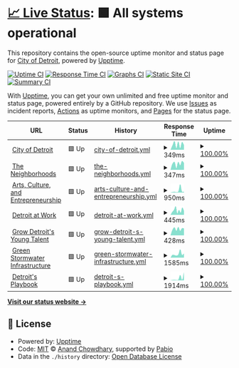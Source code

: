 # [📈 Live Status](https://CityOfDetroit.github.io/uptime): <!--live status--> **🟩 All systems operational**

This repository contains the open-source uptime monitor and status page for [City of Detroit](https://detroitmi.gov), powered by [Upptime](https://github.com/upptime/upptime).

[![Uptime CI](https://github.com/CityOfDetroit/uptime/workflows/Uptime%20CI/badge.svg)](https://github.com/CityOfDetroit/uptime/actions?query=workflow%3A%22Uptime+CI%22)
[![Response Time CI](https://github.com/CityOfDetroit/uptime/workflows/Response%20Time%20CI/badge.svg)](https://github.com/CityOfDetroit/uptime/actions?query=workflow%3A%22Response+Time+CI%22)
[![Graphs CI](https://github.com/CityOfDetroit/uptime/workflows/Graphs%20CI/badge.svg)](https://github.com/CityOfDetroit/uptime/actions?query=workflow%3A%22Graphs+CI%22)
[![Static Site CI](https://github.com/CityOfDetroit/uptime/workflows/Static%20Site%20CI/badge.svg)](https://github.com/CityOfDetroit/uptime/actions?query=workflow%3A%22Static+Site+CI%22)
[![Summary CI](https://github.com/CityOfDetroit/uptime/workflows/Summary%20CI/badge.svg)](https://github.com/CityOfDetroit/uptime/actions?query=workflow%3A%22Summary+CI%22)

With [Upptime](https://upptime.js.org), you can get your own unlimited and free uptime monitor and status page, powered entirely by a GitHub repository. We use [Issues](https://github.com/CityOfDetroit/uptime/issues) as incident reports, [Actions](https://github.com/CityOfDetroit/uptime/actions) as uptime monitors, and [Pages](https://CityOfDetroit.github.io/uptime) for the status page.

<!--start: status pages-->
<!-- This summary is generated by Upptime (https://github.com/upptime/upptime) -->
<!-- Do not edit this manually, your changes will be overwritten -->
<!-- prettier-ignore -->
| URL | Status | History | Response Time | Uptime |
| --- | ------ | ------- | ------------- | ------ |
| <img alt="" src="https://icons.duckduckgo.com/ip3/detroitmi.gov.ico" height="13"> [City of Detroit](https://detroitmi.gov) | 🟩 Up | [city-of-detroit.yml](https://github.com/CityOfDetroit/uptime/commits/HEAD/history/city-of-detroit.yml) | <details><summary><img alt="Response time graph" src="./graphs/city-of-detroit/response-time-week.png" height="20"> 349ms</summary><br><a href="https://CityOfDetroit.github.io/uptime/history/city-of-detroit"><img alt="Response time 288" src="https://img.shields.io/endpoint?url=https%3A%2F%2Fraw.githubusercontent.com%2FCityOfDetroit%2Fuptime%2FHEAD%2Fapi%2Fcity-of-detroit%2Fresponse-time.json"></a><br><a href="https://CityOfDetroit.github.io/uptime/history/city-of-detroit"><img alt="24-hour response time 312" src="https://img.shields.io/endpoint?url=https%3A%2F%2Fraw.githubusercontent.com%2FCityOfDetroit%2Fuptime%2FHEAD%2Fapi%2Fcity-of-detroit%2Fresponse-time-day.json"></a><br><a href="https://CityOfDetroit.github.io/uptime/history/city-of-detroit"><img alt="7-day response time 349" src="https://img.shields.io/endpoint?url=https%3A%2F%2Fraw.githubusercontent.com%2FCityOfDetroit%2Fuptime%2FHEAD%2Fapi%2Fcity-of-detroit%2Fresponse-time-week.json"></a><br><a href="https://CityOfDetroit.github.io/uptime/history/city-of-detroit"><img alt="30-day response time 276" src="https://img.shields.io/endpoint?url=https%3A%2F%2Fraw.githubusercontent.com%2FCityOfDetroit%2Fuptime%2FHEAD%2Fapi%2Fcity-of-detroit%2Fresponse-time-month.json"></a><br><a href="https://CityOfDetroit.github.io/uptime/history/city-of-detroit"><img alt="1-year response time 294" src="https://img.shields.io/endpoint?url=https%3A%2F%2Fraw.githubusercontent.com%2FCityOfDetroit%2Fuptime%2FHEAD%2Fapi%2Fcity-of-detroit%2Fresponse-time-year.json"></a></details> | <details><summary><a href="https://CityOfDetroit.github.io/uptime/history/city-of-detroit">100.00%</a></summary><a href="https://CityOfDetroit.github.io/uptime/history/city-of-detroit"><img alt="All-time uptime 100.00%" src="https://img.shields.io/endpoint?url=https%3A%2F%2Fraw.githubusercontent.com%2FCityOfDetroit%2Fuptime%2FHEAD%2Fapi%2Fcity-of-detroit%2Fuptime.json"></a><br><a href="https://CityOfDetroit.github.io/uptime/history/city-of-detroit"><img alt="24-hour uptime 100.00%" src="https://img.shields.io/endpoint?url=https%3A%2F%2Fraw.githubusercontent.com%2FCityOfDetroit%2Fuptime%2FHEAD%2Fapi%2Fcity-of-detroit%2Fuptime-day.json"></a><br><a href="https://CityOfDetroit.github.io/uptime/history/city-of-detroit"><img alt="7-day uptime 100.00%" src="https://img.shields.io/endpoint?url=https%3A%2F%2Fraw.githubusercontent.com%2FCityOfDetroit%2Fuptime%2FHEAD%2Fapi%2Fcity-of-detroit%2Fuptime-week.json"></a><br><a href="https://CityOfDetroit.github.io/uptime/history/city-of-detroit"><img alt="30-day uptime 100.00%" src="https://img.shields.io/endpoint?url=https%3A%2F%2Fraw.githubusercontent.com%2FCityOfDetroit%2Fuptime%2FHEAD%2Fapi%2Fcity-of-detroit%2Fuptime-month.json"></a><br><a href="https://CityOfDetroit.github.io/uptime/history/city-of-detroit"><img alt="1-year uptime 100.00%" src="https://img.shields.io/endpoint?url=https%3A%2F%2Fraw.githubusercontent.com%2FCityOfDetroit%2Fuptime%2FHEAD%2Fapi%2Fcity-of-detroit%2Fuptime-year.json"></a></details>
| <img alt="" src="https://icons.duckduckgo.com/ip3/theneighborhoods.org.ico" height="13"> [The Neighborhoods](https://theneighborhoods.org) | 🟩 Up | [the-neighborhoods.yml](https://github.com/CityOfDetroit/uptime/commits/HEAD/history/the-neighborhoods.yml) | <details><summary><img alt="Response time graph" src="./graphs/the-neighborhoods/response-time-week.png" height="20"> 347ms</summary><br><a href="https://CityOfDetroit.github.io/uptime/history/the-neighborhoods"><img alt="Response time 384" src="https://img.shields.io/endpoint?url=https%3A%2F%2Fraw.githubusercontent.com%2FCityOfDetroit%2Fuptime%2FHEAD%2Fapi%2Fthe-neighborhoods%2Fresponse-time.json"></a><br><a href="https://CityOfDetroit.github.io/uptime/history/the-neighborhoods"><img alt="24-hour response time 382" src="https://img.shields.io/endpoint?url=https%3A%2F%2Fraw.githubusercontent.com%2FCityOfDetroit%2Fuptime%2FHEAD%2Fapi%2Fthe-neighborhoods%2Fresponse-time-day.json"></a><br><a href="https://CityOfDetroit.github.io/uptime/history/the-neighborhoods"><img alt="7-day response time 347" src="https://img.shields.io/endpoint?url=https%3A%2F%2Fraw.githubusercontent.com%2FCityOfDetroit%2Fuptime%2FHEAD%2Fapi%2Fthe-neighborhoods%2Fresponse-time-week.json"></a><br><a href="https://CityOfDetroit.github.io/uptime/history/the-neighborhoods"><img alt="30-day response time 374" src="https://img.shields.io/endpoint?url=https%3A%2F%2Fraw.githubusercontent.com%2FCityOfDetroit%2Fuptime%2FHEAD%2Fapi%2Fthe-neighborhoods%2Fresponse-time-month.json"></a><br><a href="https://CityOfDetroit.github.io/uptime/history/the-neighborhoods"><img alt="1-year response time 383" src="https://img.shields.io/endpoint?url=https%3A%2F%2Fraw.githubusercontent.com%2FCityOfDetroit%2Fuptime%2FHEAD%2Fapi%2Fthe-neighborhoods%2Fresponse-time-year.json"></a></details> | <details><summary><a href="https://CityOfDetroit.github.io/uptime/history/the-neighborhoods">100.00%</a></summary><a href="https://CityOfDetroit.github.io/uptime/history/the-neighborhoods"><img alt="All-time uptime 100.00%" src="https://img.shields.io/endpoint?url=https%3A%2F%2Fraw.githubusercontent.com%2FCityOfDetroit%2Fuptime%2FHEAD%2Fapi%2Fthe-neighborhoods%2Fuptime.json"></a><br><a href="https://CityOfDetroit.github.io/uptime/history/the-neighborhoods"><img alt="24-hour uptime 100.00%" src="https://img.shields.io/endpoint?url=https%3A%2F%2Fraw.githubusercontent.com%2FCityOfDetroit%2Fuptime%2FHEAD%2Fapi%2Fthe-neighborhoods%2Fuptime-day.json"></a><br><a href="https://CityOfDetroit.github.io/uptime/history/the-neighborhoods"><img alt="7-day uptime 100.00%" src="https://img.shields.io/endpoint?url=https%3A%2F%2Fraw.githubusercontent.com%2FCityOfDetroit%2Fuptime%2FHEAD%2Fapi%2Fthe-neighborhoods%2Fuptime-week.json"></a><br><a href="https://CityOfDetroit.github.io/uptime/history/the-neighborhoods"><img alt="30-day uptime 100.00%" src="https://img.shields.io/endpoint?url=https%3A%2F%2Fraw.githubusercontent.com%2FCityOfDetroit%2Fuptime%2FHEAD%2Fapi%2Fthe-neighborhoods%2Fuptime-month.json"></a><br><a href="https://CityOfDetroit.github.io/uptime/history/the-neighborhoods"><img alt="1-year uptime 100.00%" src="https://img.shields.io/endpoint?url=https%3A%2F%2Fraw.githubusercontent.com%2FCityOfDetroit%2Fuptime%2FHEAD%2Fapi%2Fthe-neighborhoods%2Fuptime-year.json"></a></details>
| <img alt="" src="https://icons.duckduckgo.com/ip3/ace.detroitmi.gov.ico" height="13"> [Arts, Culture, and Entrepreneurship](https://ace.detroitmi.gov) | 🟩 Up | [arts-culture-and-entrepreneurship.yml](https://github.com/CityOfDetroit/uptime/commits/HEAD/history/arts-culture-and-entrepreneurship.yml) | <details><summary><img alt="Response time graph" src="./graphs/arts-culture-and-entrepreneurship/response-time-week.png" height="20"> 950ms</summary><br><a href="https://CityOfDetroit.github.io/uptime/history/arts-culture-and-entrepreneurship"><img alt="Response time 921" src="https://img.shields.io/endpoint?url=https%3A%2F%2Fraw.githubusercontent.com%2FCityOfDetroit%2Fuptime%2FHEAD%2Fapi%2Farts-culture-and-entrepreneurship%2Fresponse-time.json"></a><br><a href="https://CityOfDetroit.github.io/uptime/history/arts-culture-and-entrepreneurship"><img alt="24-hour response time 435" src="https://img.shields.io/endpoint?url=https%3A%2F%2Fraw.githubusercontent.com%2FCityOfDetroit%2Fuptime%2FHEAD%2Fapi%2Farts-culture-and-entrepreneurship%2Fresponse-time-day.json"></a><br><a href="https://CityOfDetroit.github.io/uptime/history/arts-culture-and-entrepreneurship"><img alt="7-day response time 950" src="https://img.shields.io/endpoint?url=https%3A%2F%2Fraw.githubusercontent.com%2FCityOfDetroit%2Fuptime%2FHEAD%2Fapi%2Farts-culture-and-entrepreneurship%2Fresponse-time-week.json"></a><br><a href="https://CityOfDetroit.github.io/uptime/history/arts-culture-and-entrepreneurship"><img alt="30-day response time 1001" src="https://img.shields.io/endpoint?url=https%3A%2F%2Fraw.githubusercontent.com%2FCityOfDetroit%2Fuptime%2FHEAD%2Fapi%2Farts-culture-and-entrepreneurship%2Fresponse-time-month.json"></a><br><a href="https://CityOfDetroit.github.io/uptime/history/arts-culture-and-entrepreneurship"><img alt="1-year response time 919" src="https://img.shields.io/endpoint?url=https%3A%2F%2Fraw.githubusercontent.com%2FCityOfDetroit%2Fuptime%2FHEAD%2Fapi%2Farts-culture-and-entrepreneurship%2Fresponse-time-year.json"></a></details> | <details><summary><a href="https://CityOfDetroit.github.io/uptime/history/arts-culture-and-entrepreneurship">100.00%</a></summary><a href="https://CityOfDetroit.github.io/uptime/history/arts-culture-and-entrepreneurship"><img alt="All-time uptime 99.93%" src="https://img.shields.io/endpoint?url=https%3A%2F%2Fraw.githubusercontent.com%2FCityOfDetroit%2Fuptime%2FHEAD%2Fapi%2Farts-culture-and-entrepreneurship%2Fuptime.json"></a><br><a href="https://CityOfDetroit.github.io/uptime/history/arts-culture-and-entrepreneurship"><img alt="24-hour uptime 100.00%" src="https://img.shields.io/endpoint?url=https%3A%2F%2Fraw.githubusercontent.com%2FCityOfDetroit%2Fuptime%2FHEAD%2Fapi%2Farts-culture-and-entrepreneurship%2Fuptime-day.json"></a><br><a href="https://CityOfDetroit.github.io/uptime/history/arts-culture-and-entrepreneurship"><img alt="7-day uptime 100.00%" src="https://img.shields.io/endpoint?url=https%3A%2F%2Fraw.githubusercontent.com%2FCityOfDetroit%2Fuptime%2FHEAD%2Fapi%2Farts-culture-and-entrepreneurship%2Fuptime-week.json"></a><br><a href="https://CityOfDetroit.github.io/uptime/history/arts-culture-and-entrepreneurship"><img alt="30-day uptime 100.00%" src="https://img.shields.io/endpoint?url=https%3A%2F%2Fraw.githubusercontent.com%2FCityOfDetroit%2Fuptime%2FHEAD%2Fapi%2Farts-culture-and-entrepreneurship%2Fuptime-month.json"></a><br><a href="https://CityOfDetroit.github.io/uptime/history/arts-culture-and-entrepreneurship"><img alt="1-year uptime 99.92%" src="https://img.shields.io/endpoint?url=https%3A%2F%2Fraw.githubusercontent.com%2FCityOfDetroit%2Fuptime%2FHEAD%2Fapi%2Farts-culture-and-entrepreneurship%2Fuptime-year.json"></a></details>
| <img alt="" src="https://icons.duckduckgo.com/ip3/detroitatwork.com.ico" height="13"> [Detroit at Work](https://detroitatwork.com) | 🟩 Up | [detroit-at-work.yml](https://github.com/CityOfDetroit/uptime/commits/HEAD/history/detroit-at-work.yml) | <details><summary><img alt="Response time graph" src="./graphs/detroit-at-work/response-time-week.png" height="20"> 445ms</summary><br><a href="https://CityOfDetroit.github.io/uptime/history/detroit-at-work"><img alt="Response time 575" src="https://img.shields.io/endpoint?url=https%3A%2F%2Fraw.githubusercontent.com%2FCityOfDetroit%2Fuptime%2FHEAD%2Fapi%2Fdetroit-at-work%2Fresponse-time.json"></a><br><a href="https://CityOfDetroit.github.io/uptime/history/detroit-at-work"><img alt="24-hour response time 388" src="https://img.shields.io/endpoint?url=https%3A%2F%2Fraw.githubusercontent.com%2FCityOfDetroit%2Fuptime%2FHEAD%2Fapi%2Fdetroit-at-work%2Fresponse-time-day.json"></a><br><a href="https://CityOfDetroit.github.io/uptime/history/detroit-at-work"><img alt="7-day response time 445" src="https://img.shields.io/endpoint?url=https%3A%2F%2Fraw.githubusercontent.com%2FCityOfDetroit%2Fuptime%2FHEAD%2Fapi%2Fdetroit-at-work%2Fresponse-time-week.json"></a><br><a href="https://CityOfDetroit.github.io/uptime/history/detroit-at-work"><img alt="30-day response time 335" src="https://img.shields.io/endpoint?url=https%3A%2F%2Fraw.githubusercontent.com%2FCityOfDetroit%2Fuptime%2FHEAD%2Fapi%2Fdetroit-at-work%2Fresponse-time-month.json"></a><br><a href="https://CityOfDetroit.github.io/uptime/history/detroit-at-work"><img alt="1-year response time 547" src="https://img.shields.io/endpoint?url=https%3A%2F%2Fraw.githubusercontent.com%2FCityOfDetroit%2Fuptime%2FHEAD%2Fapi%2Fdetroit-at-work%2Fresponse-time-year.json"></a></details> | <details><summary><a href="https://CityOfDetroit.github.io/uptime/history/detroit-at-work">100.00%</a></summary><a href="https://CityOfDetroit.github.io/uptime/history/detroit-at-work"><img alt="All-time uptime 99.94%" src="https://img.shields.io/endpoint?url=https%3A%2F%2Fraw.githubusercontent.com%2FCityOfDetroit%2Fuptime%2FHEAD%2Fapi%2Fdetroit-at-work%2Fuptime.json"></a><br><a href="https://CityOfDetroit.github.io/uptime/history/detroit-at-work"><img alt="24-hour uptime 100.00%" src="https://img.shields.io/endpoint?url=https%3A%2F%2Fraw.githubusercontent.com%2FCityOfDetroit%2Fuptime%2FHEAD%2Fapi%2Fdetroit-at-work%2Fuptime-day.json"></a><br><a href="https://CityOfDetroit.github.io/uptime/history/detroit-at-work"><img alt="7-day uptime 100.00%" src="https://img.shields.io/endpoint?url=https%3A%2F%2Fraw.githubusercontent.com%2FCityOfDetroit%2Fuptime%2FHEAD%2Fapi%2Fdetroit-at-work%2Fuptime-week.json"></a><br><a href="https://CityOfDetroit.github.io/uptime/history/detroit-at-work"><img alt="30-day uptime 100.00%" src="https://img.shields.io/endpoint?url=https%3A%2F%2Fraw.githubusercontent.com%2FCityOfDetroit%2Fuptime%2FHEAD%2Fapi%2Fdetroit-at-work%2Fuptime-month.json"></a><br><a href="https://CityOfDetroit.github.io/uptime/history/detroit-at-work"><img alt="1-year uptime 99.94%" src="https://img.shields.io/endpoint?url=https%3A%2F%2Fraw.githubusercontent.com%2FCityOfDetroit%2Fuptime%2FHEAD%2Fapi%2Fdetroit-at-work%2Fuptime-year.json"></a></details>
| <img alt="" src="https://icons.duckduckgo.com/ip3/gdyt.org.ico" height="13"> [Grow Detroit's Young Talent](https://gdyt.org) | 🟩 Up | [grow-detroit-s-young-talent.yml](https://github.com/CityOfDetroit/uptime/commits/HEAD/history/grow-detroit-s-young-talent.yml) | <details><summary><img alt="Response time graph" src="./graphs/grow-detroit-s-young-talent/response-time-week.png" height="20"> 428ms</summary><br><a href="https://CityOfDetroit.github.io/uptime/history/grow-detroit-s-young-talent"><img alt="Response time 638" src="https://img.shields.io/endpoint?url=https%3A%2F%2Fraw.githubusercontent.com%2FCityOfDetroit%2Fuptime%2FHEAD%2Fapi%2Fgrow-detroit-s-young-talent%2Fresponse-time.json"></a><br><a href="https://CityOfDetroit.github.io/uptime/history/grow-detroit-s-young-talent"><img alt="24-hour response time 464" src="https://img.shields.io/endpoint?url=https%3A%2F%2Fraw.githubusercontent.com%2FCityOfDetroit%2Fuptime%2FHEAD%2Fapi%2Fgrow-detroit-s-young-talent%2Fresponse-time-day.json"></a><br><a href="https://CityOfDetroit.github.io/uptime/history/grow-detroit-s-young-talent"><img alt="7-day response time 428" src="https://img.shields.io/endpoint?url=https%3A%2F%2Fraw.githubusercontent.com%2FCityOfDetroit%2Fuptime%2FHEAD%2Fapi%2Fgrow-detroit-s-young-talent%2Fresponse-time-week.json"></a><br><a href="https://CityOfDetroit.github.io/uptime/history/grow-detroit-s-young-talent"><img alt="30-day response time 440" src="https://img.shields.io/endpoint?url=https%3A%2F%2Fraw.githubusercontent.com%2FCityOfDetroit%2Fuptime%2FHEAD%2Fapi%2Fgrow-detroit-s-young-talent%2Fresponse-time-month.json"></a><br><a href="https://CityOfDetroit.github.io/uptime/history/grow-detroit-s-young-talent"><img alt="1-year response time 590" src="https://img.shields.io/endpoint?url=https%3A%2F%2Fraw.githubusercontent.com%2FCityOfDetroit%2Fuptime%2FHEAD%2Fapi%2Fgrow-detroit-s-young-talent%2Fresponse-time-year.json"></a></details> | <details><summary><a href="https://CityOfDetroit.github.io/uptime/history/grow-detroit-s-young-talent">100.00%</a></summary><a href="https://CityOfDetroit.github.io/uptime/history/grow-detroit-s-young-talent"><img alt="All-time uptime 100.00%" src="https://img.shields.io/endpoint?url=https%3A%2F%2Fraw.githubusercontent.com%2FCityOfDetroit%2Fuptime%2FHEAD%2Fapi%2Fgrow-detroit-s-young-talent%2Fuptime.json"></a><br><a href="https://CityOfDetroit.github.io/uptime/history/grow-detroit-s-young-talent"><img alt="24-hour uptime 100.00%" src="https://img.shields.io/endpoint?url=https%3A%2F%2Fraw.githubusercontent.com%2FCityOfDetroit%2Fuptime%2FHEAD%2Fapi%2Fgrow-detroit-s-young-talent%2Fuptime-day.json"></a><br><a href="https://CityOfDetroit.github.io/uptime/history/grow-detroit-s-young-talent"><img alt="7-day uptime 100.00%" src="https://img.shields.io/endpoint?url=https%3A%2F%2Fraw.githubusercontent.com%2FCityOfDetroit%2Fuptime%2FHEAD%2Fapi%2Fgrow-detroit-s-young-talent%2Fuptime-week.json"></a><br><a href="https://CityOfDetroit.github.io/uptime/history/grow-detroit-s-young-talent"><img alt="30-day uptime 100.00%" src="https://img.shields.io/endpoint?url=https%3A%2F%2Fraw.githubusercontent.com%2FCityOfDetroit%2Fuptime%2FHEAD%2Fapi%2Fgrow-detroit-s-young-talent%2Fuptime-month.json"></a><br><a href="https://CityOfDetroit.github.io/uptime/history/grow-detroit-s-young-talent"><img alt="1-year uptime 100.00%" src="https://img.shields.io/endpoint?url=https%3A%2F%2Fraw.githubusercontent.com%2FCityOfDetroit%2Fuptime%2FHEAD%2Fapi%2Fgrow-detroit-s-young-talent%2Fuptime-year.json"></a></details>
| <img alt="" src="https://icons.duckduckgo.com/ip3/detroitstormwater.org.ico" height="13"> [Green Stormwater Infrastructure](https://detroitstormwater.org) | 🟩 Up | [green-stormwater-infrastructure.yml](https://github.com/CityOfDetroit/uptime/commits/HEAD/history/green-stormwater-infrastructure.yml) | <details><summary><img alt="Response time graph" src="./graphs/green-stormwater-infrastructure/response-time-week.png" height="20"> 1585ms</summary><br><a href="https://CityOfDetroit.github.io/uptime/history/green-stormwater-infrastructure"><img alt="Response time 1523" src="https://img.shields.io/endpoint?url=https%3A%2F%2Fraw.githubusercontent.com%2FCityOfDetroit%2Fuptime%2FHEAD%2Fapi%2Fgreen-stormwater-infrastructure%2Fresponse-time.json"></a><br><a href="https://CityOfDetroit.github.io/uptime/history/green-stormwater-infrastructure"><img alt="24-hour response time 1783" src="https://img.shields.io/endpoint?url=https%3A%2F%2Fraw.githubusercontent.com%2FCityOfDetroit%2Fuptime%2FHEAD%2Fapi%2Fgreen-stormwater-infrastructure%2Fresponse-time-day.json"></a><br><a href="https://CityOfDetroit.github.io/uptime/history/green-stormwater-infrastructure"><img alt="7-day response time 1585" src="https://img.shields.io/endpoint?url=https%3A%2F%2Fraw.githubusercontent.com%2FCityOfDetroit%2Fuptime%2FHEAD%2Fapi%2Fgreen-stormwater-infrastructure%2Fresponse-time-week.json"></a><br><a href="https://CityOfDetroit.github.io/uptime/history/green-stormwater-infrastructure"><img alt="30-day response time 1195" src="https://img.shields.io/endpoint?url=https%3A%2F%2Fraw.githubusercontent.com%2FCityOfDetroit%2Fuptime%2FHEAD%2Fapi%2Fgreen-stormwater-infrastructure%2Fresponse-time-month.json"></a><br><a href="https://CityOfDetroit.github.io/uptime/history/green-stormwater-infrastructure"><img alt="1-year response time 1483" src="https://img.shields.io/endpoint?url=https%3A%2F%2Fraw.githubusercontent.com%2FCityOfDetroit%2Fuptime%2FHEAD%2Fapi%2Fgreen-stormwater-infrastructure%2Fresponse-time-year.json"></a></details> | <details><summary><a href="https://CityOfDetroit.github.io/uptime/history/green-stormwater-infrastructure">100.00%</a></summary><a href="https://CityOfDetroit.github.io/uptime/history/green-stormwater-infrastructure"><img alt="All-time uptime 100.00%" src="https://img.shields.io/endpoint?url=https%3A%2F%2Fraw.githubusercontent.com%2FCityOfDetroit%2Fuptime%2FHEAD%2Fapi%2Fgreen-stormwater-infrastructure%2Fuptime.json"></a><br><a href="https://CityOfDetroit.github.io/uptime/history/green-stormwater-infrastructure"><img alt="24-hour uptime 100.00%" src="https://img.shields.io/endpoint?url=https%3A%2F%2Fraw.githubusercontent.com%2FCityOfDetroit%2Fuptime%2FHEAD%2Fapi%2Fgreen-stormwater-infrastructure%2Fuptime-day.json"></a><br><a href="https://CityOfDetroit.github.io/uptime/history/green-stormwater-infrastructure"><img alt="7-day uptime 100.00%" src="https://img.shields.io/endpoint?url=https%3A%2F%2Fraw.githubusercontent.com%2FCityOfDetroit%2Fuptime%2FHEAD%2Fapi%2Fgreen-stormwater-infrastructure%2Fuptime-week.json"></a><br><a href="https://CityOfDetroit.github.io/uptime/history/green-stormwater-infrastructure"><img alt="30-day uptime 100.00%" src="https://img.shields.io/endpoint?url=https%3A%2F%2Fraw.githubusercontent.com%2FCityOfDetroit%2Fuptime%2FHEAD%2Fapi%2Fgreen-stormwater-infrastructure%2Fuptime-month.json"></a><br><a href="https://CityOfDetroit.github.io/uptime/history/green-stormwater-infrastructure"><img alt="1-year uptime 100.00%" src="https://img.shields.io/endpoint?url=https%3A%2F%2Fraw.githubusercontent.com%2FCityOfDetroit%2Fuptime%2FHEAD%2Fapi%2Fgreen-stormwater-infrastructure%2Fuptime-year.json"></a></details>
| <img alt="" src="https://icons.duckduckgo.com/ip3/playbook.detroitmi.gov.ico" height="13"> [Detroit's Playbook](https://playbook.detroitmi.gov) | 🟩 Up | [detroit-s-playbook.yml](https://github.com/CityOfDetroit/uptime/commits/HEAD/history/detroit-s-playbook.yml) | <details><summary><img alt="Response time graph" src="./graphs/detroit-s-playbook/response-time-week.png" height="20"> 1914ms</summary><br><a href="https://CityOfDetroit.github.io/uptime/history/detroit-s-playbook"><img alt="Response time 1039" src="https://img.shields.io/endpoint?url=https%3A%2F%2Fraw.githubusercontent.com%2FCityOfDetroit%2Fuptime%2FHEAD%2Fapi%2Fdetroit-s-playbook%2Fresponse-time.json"></a><br><a href="https://CityOfDetroit.github.io/uptime/history/detroit-s-playbook"><img alt="24-hour response time 7047" src="https://img.shields.io/endpoint?url=https%3A%2F%2Fraw.githubusercontent.com%2FCityOfDetroit%2Fuptime%2FHEAD%2Fapi%2Fdetroit-s-playbook%2Fresponse-time-day.json"></a><br><a href="https://CityOfDetroit.github.io/uptime/history/detroit-s-playbook"><img alt="7-day response time 1914" src="https://img.shields.io/endpoint?url=https%3A%2F%2Fraw.githubusercontent.com%2FCityOfDetroit%2Fuptime%2FHEAD%2Fapi%2Fdetroit-s-playbook%2Fresponse-time-week.json"></a><br><a href="https://CityOfDetroit.github.io/uptime/history/detroit-s-playbook"><img alt="30-day response time 1198" src="https://img.shields.io/endpoint?url=https%3A%2F%2Fraw.githubusercontent.com%2FCityOfDetroit%2Fuptime%2FHEAD%2Fapi%2Fdetroit-s-playbook%2Fresponse-time-month.json"></a><br><a href="https://CityOfDetroit.github.io/uptime/history/detroit-s-playbook"><img alt="1-year response time 1028" src="https://img.shields.io/endpoint?url=https%3A%2F%2Fraw.githubusercontent.com%2FCityOfDetroit%2Fuptime%2FHEAD%2Fapi%2Fdetroit-s-playbook%2Fresponse-time-year.json"></a></details> | <details><summary><a href="https://CityOfDetroit.github.io/uptime/history/detroit-s-playbook">100.00%</a></summary><a href="https://CityOfDetroit.github.io/uptime/history/detroit-s-playbook"><img alt="All-time uptime 96.24%" src="https://img.shields.io/endpoint?url=https%3A%2F%2Fraw.githubusercontent.com%2FCityOfDetroit%2Fuptime%2FHEAD%2Fapi%2Fdetroit-s-playbook%2Fuptime.json"></a><br><a href="https://CityOfDetroit.github.io/uptime/history/detroit-s-playbook"><img alt="24-hour uptime 100.00%" src="https://img.shields.io/endpoint?url=https%3A%2F%2Fraw.githubusercontent.com%2FCityOfDetroit%2Fuptime%2FHEAD%2Fapi%2Fdetroit-s-playbook%2Fuptime-day.json"></a><br><a href="https://CityOfDetroit.github.io/uptime/history/detroit-s-playbook"><img alt="7-day uptime 100.00%" src="https://img.shields.io/endpoint?url=https%3A%2F%2Fraw.githubusercontent.com%2FCityOfDetroit%2Fuptime%2FHEAD%2Fapi%2Fdetroit-s-playbook%2Fuptime-week.json"></a><br><a href="https://CityOfDetroit.github.io/uptime/history/detroit-s-playbook"><img alt="30-day uptime 100.00%" src="https://img.shields.io/endpoint?url=https%3A%2F%2Fraw.githubusercontent.com%2FCityOfDetroit%2Fuptime%2FHEAD%2Fapi%2Fdetroit-s-playbook%2Fuptime-month.json"></a><br><a href="https://CityOfDetroit.github.io/uptime/history/detroit-s-playbook"><img alt="1-year uptime 96.03%" src="https://img.shields.io/endpoint?url=https%3A%2F%2Fraw.githubusercontent.com%2FCityOfDetroit%2Fuptime%2FHEAD%2Fapi%2Fdetroit-s-playbook%2Fuptime-year.json"></a></details>

<!--end: status pages-->

[**Visit our status website →**](https://CityOfDetroit.github.io/uptime)

## 📄 License

- Powered by: [Upptime](https://github.com/upptime/upptime)
- Code: [MIT](./LICENSE) © [Anand Chowdhary](https://anandchowdhary.com), supported by [Pabio](https://pabio.com)
- Data in the `./history` directory: [Open Database License](https://opendatacommons.org/licenses/odbl/1-0/)
